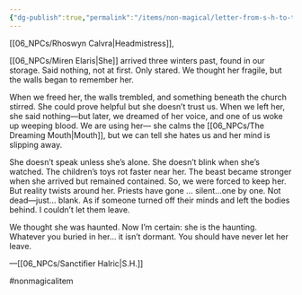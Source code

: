 ```yaml
---
{"dg-publish":true,"permalink":"/items/non-magical/letter-from-s-h-to-the-whispering-asylum/"}
---
```


[[06_NPCs/Rhoswyn Calvra\|Headmistress]],

[[06_NPCs/Miren Elaris\|She]] arrived three winters past, found in our storage. Said nothing, not at first. Only stared. We thought her fragile, but the walls began to remember her.

When we freed her, the walls trembled, and something beneath the church stirred. She could prove helpful but she doesn’t trust us.
When we left her, she said nothing—but later, we dreamed of her voice, and one of us woke up weeping blood.
We are using her— she calms the [[06_NPCs/The Dreaming Mouth\|Mouth]], but we can tell she hates us and her mind is slipping away.

She doesn’t speak unless she’s alone. She doesn’t blink when she’s watched. The children’s toys rot faster near her. The beast became stronger when she arrived but remained contained. So, we were forced to keep her. But reality twists around her. Priests have gone … silent…one by one. Not dead—just… blank. As if someone turned off their minds and left the bodies behind. I couldn’t let them leave.

We thought she was haunted. Now I’m certain: she is the haunting. Whatever you buried in her… it isn’t dormant. You should have never let her leave.

—[[06_NPCs/Sanctifier Halric\|S.H.]]

#nonmagicalitem